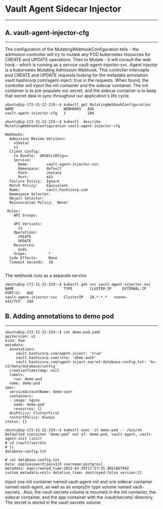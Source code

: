 # Vault Agent Sidecar Injector
---


## A. vault-agent-injector-cfg 
---

The configuration of the MutatingWebhookConfiguration tells - the admission controller will try to mutate any POD kubernetes resources for CREATE and UPDATE operations. Then to Mutate - it will consult the web hook - which is running as a service vault-agent-injector-svc. Agent injector is a kubernetes Mutating Admission Webhook. This controller intercepts pod CREATE and UPDATE requests looking for the metadata annotation vault.hashicorp.com/agent-inject: true in the requests. When found, the controller will inject the init container and the sidecar container. The init container is to pre-populate our secret, and the sidecar container is to keep that secret data in sync throughout our application's life cycle.

```
ubuntu@ip-172-31-22-219:~$ kubectl get MutatingWebhookConfiguration
NAME                       WEBHOOKS   AGE
vault-agent-injector-cfg   1          28d

ubuntu@ip-172-31-22-219:~$ kubectl  describe MutatingWebhookConfiguration vault-agent-injector-cfg

Webhooks:
  Admission Review Versions:
    v1beta1
    v1
  Client Config:
    Ca Bundle:  URS0tLS0tCg==
    Service:
      Name:        vault-agent-injector-svc
      Namespace:   default
      Path:        /mutate
      Port:        443
  Failure Policy:  Ignore
  Match Policy:    Equivalent
  Name:            vault.hashicorp.com
  Namespace Selector:
  Object Selector:
  Reinvocation Policy:  Never

 Rules:
    API Groups:

    API Versions:
      v1
    Operations:
      CREATE
      UPDATE
    Resources:
      pods
    Scope:          *
  Side Effects:     None
  Timeout Seconds:  10
  
```

The webhook runs as a separate service

```
ubuntu@ip-172-31-22-219:~$ kubectl get svc vault-agent-injector-svc
NAME                       TYPE        CLUSTER-IP     EXTERNAL-IP   PORT(S)   AGE
vault-agent-injector-svc   ClusterIP   10.*.*.*   <none>        443/TCP   28d
```

## B. Adding annotations to demo pod
---

```
ubuntu@ip-172-31-22-219:~$ cat demo-pod.yaml
apiVersion: v1
kind: Pod
metadata:
  annotations:
     vault.hashicorp.com/agent-inject: 'true'
     vault.hashicorp.com/role: 'demo-auth'
     vault.hashicorp.com/agent-inject-secret-database-config.txt: 'kv-v2/data/database/config'
  creationTimestamp: null
  labels:
    run: demo-pod
  name: demo-pod
spec:
  serviceAccountName: demo-user
  containers:
  - image: nginx
    name: demo-pod
    resources: {}
  dnsPolicy: ClusterFirst
  restartPolicy: Always
status: {}

```
```
ubuntu@ip-172-31-22-219:~$ kubectl exec -it demo-pod -- /bin/sh
Defaulted container "demo-pod" out of: demo-pod, vault-agent, vault-agent-init (init)
# cd /vault/secrets
# ls
database-config.txt

# cat database-config.txt
data: map[password:pass123 username:postgres]
metadata: map[created_time:2022-03-29T17:57:35.985186799Z custom_metadata:<nil> deletion_time: destroyed:false version:2]

```

Inject one init container named vault-agent-init and one sidecar container named vault-agent, as well as an emptyDir type volume named vault-secrets . Also, the vault-secrets volume is mounted in the init container, the sidecar container, and the app container with the /vault/secrets/ directory. The secret is stored in the vault-secrets volume.
